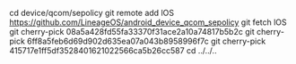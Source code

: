 cd device/qcom/sepolicy
git remote add lOS https://github.com/LineageOS/android_device_qcom_sepolicy
git fetch lOS
git cherry-pick 08a5a428fd55fa33370f31ace2a10a74817b5b2c
git cherry-pick 6ff8a5feb6d69d902d635ea07a043b8958996f7c
git cherry-pick 415717e1ff5df3528401621022566ca5b26cc587
cd ../../..
